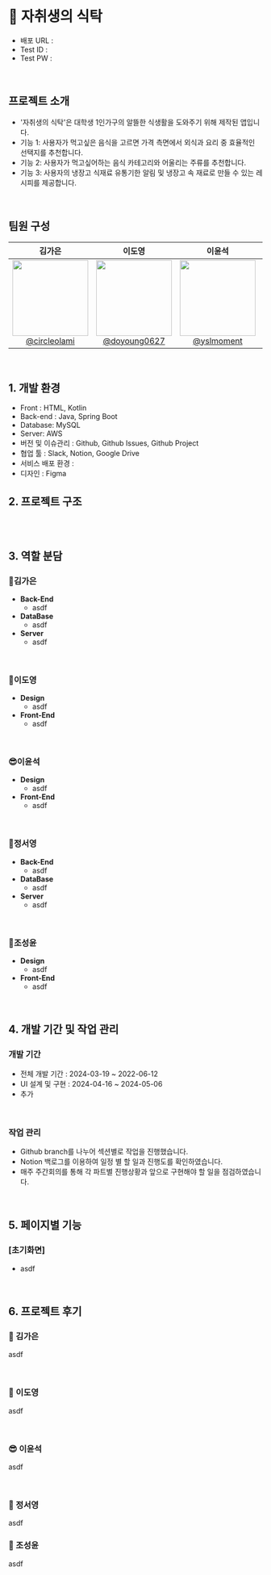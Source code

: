 # 🥗 자취생의 식탁

- 배포 URL :
- Test ID :
- Test PW :

<br>

## 프로젝트 소개

- '자취생의 식탁'은 대학생 1인가구의 알뜰한 식생활을 도와주기 위해 제작된 앱입니다.
- 기능 1: 사용자가 먹고싶은 음식을 고르면 가격 측면에서 외식과 요리 중 효율적인 선택지를 추천합니다.
- 기능 2: 사용자가 먹고싶어하는 음식 카테고리와 어울리는 주류를 추천합니다.
- 기능 3: 사용자의 냉장고 식재료 유통기한 알림 및 냉장고 속 재료로 만들 수 있는 레시피를 제공합니다.

<br>

## 팀원 구성

<div align="center">

|                                                                 **김가은**                                                                  |                                                                 **이도영**                                                                  |                                                               **이윤석**                                                                |                                                                **정서영**                                                                 |                                                                **조성윤**                                                                |
| :-----------------------------------------------------------------------------------------------------------------------------------------: | :-----------------------------------------------------------------------------------------------------------------------------------------: | :-------------------------------------------------------------------------------------------------------------------------------------: | :---------------------------------------------------------------------------------------------------------------------------------------: | :--------------------------------------------------------------------------------------------------------------------------------------: |
| [<img src="https://avatars.githubusercontent.com/u/100764111?v=4" height=150 width=150> <br/> @circleolami](https://github.com/circleolami) | [<img src="https://avatars.githubusercontent.com/u/165134940?v=4" height=150 width=150> <br/> @doyoung0627](https://github.com/circleolami) | [<img src="https://avatars.githubusercontent.com/u/164312366?v=4" height=150 width=150> <br/> @yslmoment](https://github.com/yslmoment) | [<img src="https://avatars.githubusercontent.com/u/145116577?v=4" height=150 width=150> <br/> @standupnow](https://github.com/standupnow) | [<img src="https://avatars.githubusercontent.com/u/50064865?v=4" height=150 width=150> <br/> @areasplash](https://github.com/areasplash) |

</div>

<br>

## 1. 개발 환경

- Front : HTML, Kotlin
- Back-end : Java, Spring Boot
- Database: MySQL
- Server: AWS
- 버전 및 이슈관리 : Github, Github Issues, Github Project
- 협업 툴 : Slack, Notion, Google Drive
- 서비스 배포 환경 :
- 디자인 : Figma
  <br>

## 2. 프로젝트 구조

```

```

<br>

## 3. 역할 분담

### 🍊김가은

- **Back-End**
  - asdf
- **DataBase**
  - asdf
- **Server**
  - asdf

<br>
    
### 👻이도영

- **Design**
  - asdf
- **Front-End**
  - asdf

<br>

### 😎이윤석

- **Design**
  - asdf
- **Front-End**
  - asdf

<br>

### 🐬정서영

- **Back-End**
  - asdf
- **DataBase**
  - asdf
- **Server**
  - asdf

<br>
   
### 👻조성윤

- **Design**
  - asdf
- **Front-End**
  - asdf

<br>

## 4. 개발 기간 및 작업 관리

### 개발 기간

- 전체 개발 기간 : 2024-03-19 ~ 2022-06-12
- UI 설계 및 구현 : 2024-04-16 ~ 2024-05-06
- 추가

<br>

### 작업 관리

- Github branch를 나누어 섹션별로 작업을 진행했습니다.
- Notion 백로그를 이용하여 일정 별 할 일과 진행도를 확인하였습니다.
- 매주 주간회의를 통해 각 파트별 진행상황과 앞으로 구현해야 할 일을 점검하였습니다.

<br>

## 5. 페이지별 기능

### [초기화면]

- asdf

<br>

## 6. 프로젝트 후기

### 🍊 김가은

asdf

<br>

### 👻 이도영

asdf

<br>

### 😎 이윤석

asdf

<br>

### 🐬 정서영

asdf

### 👻 조성윤

asdf
